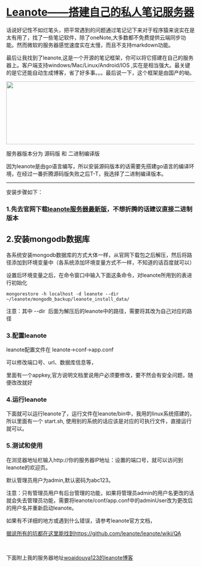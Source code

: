 # [Leanote——搭建自己的私人笔记服务器](https://blog.csdn.net/woaidouya123/article/details/81484028)
<p>话说好记性不如烂笔头，把平常遇到的问题通过笔记记下来对于程序猿来说实在是太有用了，找了一些笔记软件，除了oneNote,大多数都不免费提供云端同步功能。然而微软的服务器感觉速度实在太慢，而且不支持markdown功能。</p> 
<p>最后让我找到了leanote,这是一个开源的笔记框架，你可以将它搭建在自己的服务器上。客户端支持windows/Mac/Linux/Android/IOS ,实在是相当强大。最关键的是它还能自动生成博客，省了好多事。。。最后说一下，这个框架是由国产的呦。</p> 
<p><img alt="" class="has" height="168" src="https://img-blog.csdn.net/20180807164703970?watermark/2/text/aHR0cHM6Ly9ibG9nLmNzZG4ubmV0L3dvYWlkb3V5YTEyMw==/font/5a6L5L2T/fontsize/400/fill/I0JBQkFCMA==/dissolve/70" width="533"></p> 
<p>服务器版本分为 源码版 和 二进制编译版</p> 
<p>因为leanote是由go语言编写，所以安装源码版本的话需要先搭建go语言的编译环境，在经过一番折腾源码版失败之后T-T，我选择了二进制编译版本。</p> 
<hr>
<p>安装步骤如下：</p> 
<h3>1.先去官网下载<a href="http://leanote.org/#download">leanote服务器最新版</a>，不想折腾的话建议直接二进制版本</h3> 
<h2>2.安装mongodb数据库</h2> 
<p>各系统安装mongodb数据库的方式大体一样，从官网下载包之后解压，然后将路径添加到环境变量中（各系统添加环境变量方式不一样，不知道的话百度就可以）</p> 
<p>设置后环境变量之后，在命令窗口中输入下面这条命令，对leanote所用到的表进行初始化</p> 

```
mongorestore -h localhost -d leanote --dir ~/leanote/mongodb_backup/leanote_install_data/
``` 
<p>注意：其中 --dir&nbsp; 后面为解压后的leanote中的路径，需要将其改为自己对应的路径</p> 
<h3>3.配置leanote</h3> 
<p>leanote配置文件在 leanote-&gt;conf-&gt;app.conf&nbsp;</p> 
<p>可以修改端口号、url、数据库信息等，</p> 
<p>里面有一个appkey,官方说明文档里说用户必须要修改，要不然会有安全问题，随便改改就好</p> 
<h3>4.运行leanote</h3> 
<p>下面就可以运行leanote了，运行文件在leanote/bin中，我用的linux系统搭建的，所以里面有一个 start.sh, 使用别的系统的话应该是对应的可执行文件，直接运行就可以。</p> 
<h3>5.测试和使用</h3> 
<p>在浏览器地址栏输入http://你的服务器IP地址：设置的端口号，就可以访问到leanote的欢迎页。</p> 
<p>默认管理员用户为admin,默认密码为abc123。</p> 
<p>注意：只有管理员用户有后台管理的功能，如果将管理员admin的用户名更改的话就会失去管理员功能，需要将leanote/conf/app.conf中的adminUser改为更改后的用户名并重新启动leanote。</p> 
<p>如果有不详细的地方或遇到什么错误，请参考leanote官方文档，</p> 
<p><a href="https://github.com/leanote/leanote/wiki/QA">据说所有的坑都在这里能找到</a><a href="https://github.com/leanote/leanote/wiki/QA">https://github.com/leanote/leanote/wiki/QA</a></p> 
<p>&nbsp;</p> 
<p>下面附上我的服务器地址<a href="http://www.woaidouya123.cf:2333">woaidouya123的leanote博客</a></p>
